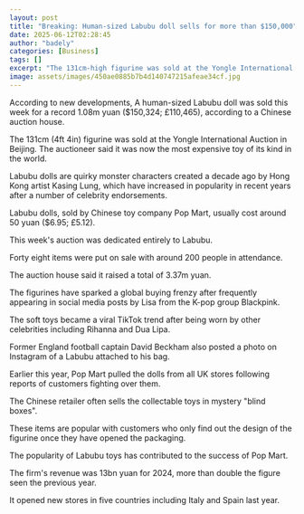 ```yaml
---
layout: post
title: "Breaking: Human-sized Labubu doll sells for more than $150,000"
date: 2025-06-12T02:28:45
author: "badely"
categories: [Business]
tags: []
excerpt: "The 131cm-high figurine was sold at the Yongle International Auction in Beijing."
image: assets/images/450ae0885b7b4d140747215afeae34cf.jpg
---
```


According to new developments, A human-sized Labubu doll was sold this week for a record 1.08m yuan ($150,324; £110,465), according to a Chinese auction house.

The 131cm (4ft 4in) figurine was sold at the Yongle International Auction in Beijing. The auctioneer said it was now the most expensive toy of its kind in the world.

Labubu dolls are quirky monster characters created a decade ago by Hong Kong artist Kasing Lung, which have increased in popularity in recent years after a number of celebrity endorsements.

Labubu dolls, sold by Chinese toy company Pop Mart, usually cost around 50 yuan ($6.95; £5.12).

This week's auction was dedicated entirely to Labubu. 

Forty eight items were put on sale with around 200 people in attendance. 

The auction house said it raised a total of 3.37m yuan. 

The figurines have sparked a global buying frenzy after frequently appearing in social media posts by Lisa from the K-pop group Blackpink.

The soft toys became a viral TikTok trend after being worn by other celebrities including Rihanna and Dua Lipa. 

Former England football captain David Beckham also posted a photo on Instagram of a Labubu attached to his bag. 

Earlier this year, Pop Mart pulled the dolls from all UK stores following reports of customers fighting over them.

The Chinese retailer often sells the collectable toys in mystery "blind boxes". 

These items are popular with customers who only find out the design of the figurine once they have opened the packaging.

The popularity of Labubu toys has contributed to the success of Pop Mart. 

The firm's revenue was 13bn yuan for 2024, more than double the figure seen the previous year. 

It opened new stores in five countries including Italy and Spain last year. 

